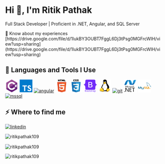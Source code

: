 <h1>Hi 👋, I'm Ritik Pathak</h1>
<p>Full Stack Developer | Proficient in .NET, Angular, and SQL Server</p>
<p>📄 Know about my experiences [https://drive.google.com/file/d/1lukBY3OUBT7FggL6Dj3tPsg0MGFrcWIH/view?usp=sharing](https://drive.google.com/file/d/1lukBY3OUBT7FggL6Dj3tPsg0MGFrcWIH/view?usp=sharing)</p>
<h2>🚀 Languages and Tools I Use</h2>
<p><a target="_blank" href="https://raw.githubusercontent.com/devicons/devicon/master/icons/csharp/csharp-original.svg" style="display: inline-block;"><img src="https://raw.githubusercontent.com/devicons/devicon/master/icons/csharp/csharp-original.svg" alt="csharp" width="42" height="42" /></a>
<a target="_blank" href="https://raw.githubusercontent.com/devicons/devicon/master/icons/typescript/typescript-original.svg" style="display: inline-block;"><img src="https://raw.githubusercontent.com/devicons/devicon/master/icons/typescript/typescript-original.svg" alt="typescript" width="42" height="42" /></a>
<a target="_blank" href="https://angular.io/assets/images/logos/angular/angular.svg" style="display: inline-block;"><img src="https://angular.io/assets/images/logos/angular/angular.svg" alt="angular" width="42" height="42" /></a>
<a target="_blank" href="https://raw.githubusercontent.com/devicons/devicon/master/icons/html5/html5-original-wordmark.svg" style="display: inline-block;"><img src="https://raw.githubusercontent.com/devicons/devicon/master/icons/html5/html5-original-wordmark.svg" alt="html5" width="42" height="42" /></a>
<a target="_blank" href="https://raw.githubusercontent.com/devicons/devicon/master/icons/css3/css3-original-wordmark.svg" style="display: inline-block;"><img src="https://raw.githubusercontent.com/devicons/devicon/master/icons/css3/css3-original-wordmark.svg" alt="css3" width="42" height="42" /></a>
<a target="_blank" href="https://raw.githubusercontent.com/devicons/devicon/master/icons/bootstrap/bootstrap-plain-wordmark.svg" style="display: inline-block;"><img src="https://raw.githubusercontent.com/devicons/devicon/master/icons/bootstrap/bootstrap-plain-wordmark.svg" alt="bootstrap" width="42" height="42" /></a>
<a target="_blank" href="https://raw.githubusercontent.com/devicons/devicon/master/icons/linux/linux-original.svg" style="display: inline-block;"><img src="https://raw.githubusercontent.com/devicons/devicon/master/icons/linux/linux-original.svg" alt="linux" width="42" height="42" /></a>
<a target="_blank" href="https://www.vectorlogo.zone/logos/git-scm/git-scm-icon.svg" style="display: inline-block;"><img src="https://www.vectorlogo.zone/logos/git-scm/git-scm-icon.svg" alt="git" width="42" height="42" /></a>
<a target="_blank" href="https://raw.githubusercontent.com/devicons/devicon/master/icons/dot-net/dot-net-original-wordmark.svg" style="display: inline-block;"><img src="https://raw.githubusercontent.com/devicons/devicon/master/icons/dot-net/dot-net-original-wordmark.svg" alt="dotnet" width="42" height="42" /></a>
<a target="_blank" href="https://raw.githubusercontent.com/devicons/devicon/master/icons/mysql/mysql-original-wordmark.svg" style="display: inline-block;"><img src="https://raw.githubusercontent.com/devicons/devicon/master/icons/mysql/mysql-original-wordmark.svg" alt="mysql" width="42" height="42" /></a>
<a target="_blank" href="https://www.svgrepo.com/show/303229/microsoft-sql-server-logo.svg" style="display: inline-block;"><img src="https://www.svgrepo.com/show/303229/microsoft-sql-server-logo.svg" alt="mssql" width="42" height="42" /></a></p>
<h2>⚡️ Where to find me</h2>
<p><a target="_blank" href="https://www.linkedin.com/in/https://www.linkedin.com/in/ritikpathak17/" style="display: inline-block;"><img src="https://img.shields.io/badge/linkedin-logo?style=for-the-badge&logo=linkedin&logoColor=white&color=%230a77b6" alt="linkedin" /></a></p>
<p><img align="center" src="https://github-readme-stats.vercel.app/api?username=ritikpathak109&show_icons=true&locale=en" alt="ritikpathak109" /></p>
<p><img align="center" src="https://github-readme-streak-stats.herokuapp.com/?user=ritikpathak109&" alt="ritikpathak109" /></p>
<p><img src="https://github-readme-stats.vercel.app/api/top-langs?username=ritikpathak109&show_icons=true&locale=en&layout=compact" alt="ritikpathak109" /></p>
